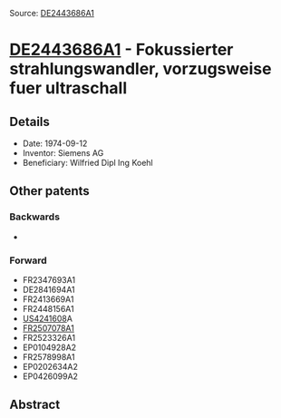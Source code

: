 Source: [DE2443686A1](https://patents.google.com/patent/DE2443686A1)

# [DE2443686A1](DE2443686A1.md) - Fokussierter strahlungswandler, vorzugsweise fuer ultraschall

## Details

* Date: 1974-09-12
* Inventor: Siemens AG
* Beneficiary: Wilfried Dipl Ing Koehl

## Other patents

### Backwards
 * 
### Forward
 * FR2347693A1
 * DE2841694A1
 * FR2413669A1
 * FR2448156A1
 * [US4241608](US4241608.md)A
 * [FR2507078A1](FR2507078A1.md)
 * FR2523326A1
 * EP0104928A2
 * FR2578998A1
 * EP0202634A2
 * EP0426099A2
## Abstract

